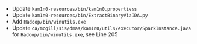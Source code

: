- Update `kam1n0-resources/bin/kam1n0.propertiess`
- Update `kam1n0-resources/bin/ExtractBinaryViaIDA.py`
- Add `Hadoop/bin/winutils.exe`
- Update `ca/mcgill/sis/dmas/kam1n0/utils/executor/SparkInstance.java` for `Hadoop/bin/winutils.exe`, see Line 205

